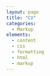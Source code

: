 ```yaml
---
layout: page
title: "CV"
categories:
  - Markup
elements:
  - content
  - css
  - formatting
  - html
  - markup  
---
```


<object data="../assets/CV_anglais_.pdf" width="1000" height="1000" type='application/pdf'></object>
